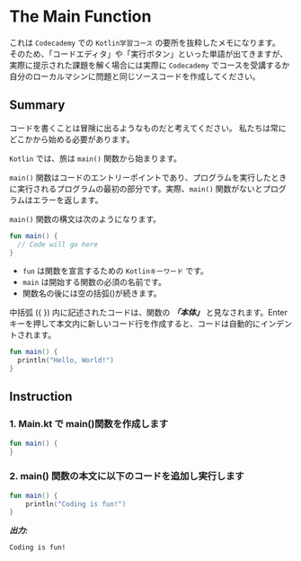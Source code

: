 # The Main Function

これは `Codecademy` での `Kotlin学習コース` の要所を抜粋したメモになります。</br>
そのため、「コードエディタ」や「実行ボタン」といった単語が出てきますが、実際に提示された課題を解く場合には実際に `Codecademy` でコースを受講するか自分のローカルマシンに問題と同じソースコードを作成してください。

## Summary

コードを書くことは冒険に出るようなものだと考えてください。
私たちは常にどこかから始める必要があります。

`Kotlin` では、旅は `main()` 関数から始まります。

`main()` 関数はコードのエントリーポイントであり、プログラムを実行したときに実行されるプログラムの最初の部分です。実際、`main()` 関数がないとプログラムはエラーを返します。

`main()` 関数の構文は次のようになります。

```kotlin
fun main() {
  // Code will go here
}
```

- `fun` は関数を宣言するための `Kotlinキーワード` です。
- `main` は開始する関数の必須の名前です。
- 関数名の後には空の括弧()が続きます。

中括弧 ({ }) 内に記述されたコードは、関数の **_「本体」_** と見なされます。Enter キーを押して本文内に新しいコード行を作成すると、コードは自動的にインデントされます。

```kotlin
fun main() {
  println("Hello, World!")
}
```

## Instruction

### 1. Main.kt で main()関数を作成します

```kotlin
fun main() {
}
```

### 2. main() 関数の本文に以下のコードを追加し実行します

```kotlin
fun main() {
    println("Coding is fun!")
}
```

**_出力:_**

```txt
Coding is fun!
```
